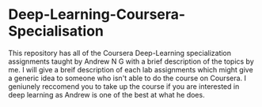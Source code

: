 # Deep-Learning-Coursera-Specialisation
This repository has all of the Coursera Deep-Learning specialization assignments taught by Andrew N G with a brief description of the topics by me.
I will give a breif description of each lab assignments which might give a generic idea to someone who isn't able to do the course on Coursera. 
I geniunely reccomend you to take up the course if you are interested in deep learning as Andrew is one of the best at what he does. 






